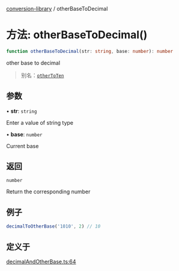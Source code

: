 [conversion-library](../globals.md) / otherBaseToDecimal

# 方法: otherBaseToDecimal()

```ts
function otherBaseToDecimal(str: string, base: number): number
```

other base to decimal

> 别名：[`otherToTen`](otherToTen)

## 参数

• **str**: `string`

Enter a value of string type

• **base**: `number`

Current base

## 返回

`number`

Return the corresponding number

## 例子

```ts
decimalToOtherBase('1010', 2) // 10
```

## 定义于

[decimalAndOtherBase.ts:64](https://github.com/fxss5201/conversion-library/blob/9af897b733f816386974ba9caeb48523af77dce3/lib/进制转换/decimalAndOtherBase.ts#L64)

